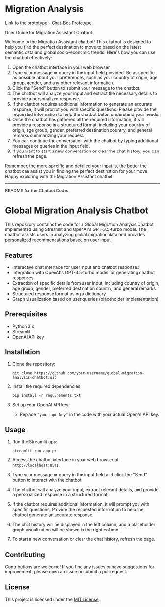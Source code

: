 # Migration Analysis
Link to the prototype:- [Chat-Bot-Prototype](https://migrationanalysis.zapier.app/chat)

User Guide for Migration Assistant Chatbot:

Welcome to the Migration Assistant chatbot! This chatbot is designed to help you find the perfect destination to move to based on the latest semantic data and global socio-economic trends. Here's how you can use the chatbot effectively:

1. Open the chatbot interface in your web browser.
2. Type your message or query in the input field provided. Be as specific as possible about your preferences, such as your country of origin, age group, gender, and any other relevant information.
3. Click the "Send" button to submit your message to the chatbot.
4. The chatbot will analyze your input and extract the necessary details to provide a personalized response.
5. If the chatbot requires additional information to generate an accurate response, it will prompt you with specific questions. Please provide the requested information to help the chatbot better understand your needs.
6. Once the chatbot has gathered all the required information, it will provide a response in a structured format, including your country of origin, age group, gender, preferred destination country, and general remarks summarizing your request.
7. You can continue the conversation with the chatbot by typing additional messages or queries in the input field.
8. If you want to start a new conversation or clear the chat history, you can refresh the page.

Remember, the more specific and detailed your input is, the better the chatbot can assist you in finding the perfect destination for your move. Happy exploring with the Migration Assistant chatbot!

---

README for the Chatbot Code:

# Global Migration Analysis Chatbot

This repository contains the code for a Global Migration Analysis Chatbot implemented using Streamlit and OpenAI's GPT-3.5-turbo model. The chatbot assists users in analyzing global migration data and provides personalized recommendations based on user input.

## Features

- Interactive chat interface for user input and chatbot responses
- Integration with OpenAI's GPT-3.5-turbo model for generating chatbot responses
- Extraction of specific details from user input, including country of origin, age group, gender, preferred destination country, and general remarks
- Structured response format using a dictionary
- Graph visualization based on user queries (placeholder implementation)

## Prerequisites

- Python 3.x
- Streamlit
- OpenAI API key

## Installation

1. Clone the repository:
   ```
   git clone https://github.com/your-username/global-migration-analysis-chatbot.git
   ```

2. Install the required dependencies:
   ```
   pip install -r requirements.txt
   ```

3. Set up your OpenAI API key:
   - Replace `"your-api-key"` in the code with your actual OpenAI API key.

## Usage

1. Run the Streamlit app:
   ```
   streamlit run app.py
   ```

2. Access the chatbot interface in your web browser at `http://localhost:8501`.

3. Type your message or query in the input field and click the "Send" button to interact with the chatbot.

4. The chatbot will analyze your input, extract relevant details, and provide a personalized response in a structured format.

5. If the chatbot requires additional information, it will prompt you with specific questions. Provide the requested information to help the chatbot generate an accurate response.

6. The chat history will be displayed in the left column, and a placeholder graph visualization will be shown in the right column.

7. To start a new conversation or clear the chat history, refresh the page.

## Contributing

Contributions are welcome! If you find any issues or have suggestions for improvement, please open an issue or submit a pull request.

## License

This project is licensed under the [MIT License](LICENSE).
